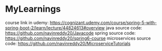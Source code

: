 # MyLearnings
course link in udemy: https://cognizant.udemy.com/course/spring-5-with-spring-boot-2/learn/lecture/44824613#overview
java source code: https://github.com/navinreddy20/Javacode
spring source code: https://github.com/navinreddy20/spring6-course
microservices source code: https://github.com/navinreddy20/MicroserviceTutorials
